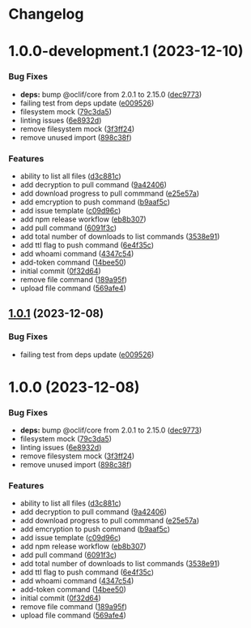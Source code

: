 # Changelog

# 1.0.0-development.1 (2023-12-10)


### Bug Fixes

* **deps:** bump @oclif/core from 2.0.1 to 2.15.0 ([dec9773](https://github.com/Ownage-FDT/tfs-cli/commit/dec9773a67af087852be86a4af14595c2e6b147c))
* failing test from deps update ([e009526](https://github.com/Ownage-FDT/tfs-cli/commit/e009526dd7c4f0e9724f542cbe64adab08f9ab76))
* filesystem mock ([79c3da5](https://github.com/Ownage-FDT/tfs-cli/commit/79c3da59d31084e3d314037b8484b05fa03e57d3))
* linting issues ([6e8932d](https://github.com/Ownage-FDT/tfs-cli/commit/6e8932d35a862c0f048a8eef31bd5d3900d3de78))
* remove filesystem mock ([3f3ff24](https://github.com/Ownage-FDT/tfs-cli/commit/3f3ff2416290a4cfe9ca23937e913222b4edb79a))
* remove unused import ([898c38f](https://github.com/Ownage-FDT/tfs-cli/commit/898c38fa5a24571d46b081f051b0c7901e9307c8))


### Features

* ability to list all files ([d3c881c](https://github.com/Ownage-FDT/tfs-cli/commit/d3c881c5c10d68eab9ec4f7b1dfe44235630064f))
* add decryption to pull command ([9a42406](https://github.com/Ownage-FDT/tfs-cli/commit/9a42406a2a67cfd9a37554ddf86f404f8fb3b375))
* add download progress to pull commmand ([e25e57a](https://github.com/Ownage-FDT/tfs-cli/commit/e25e57a798ea1bbc68fd915ee3ce1701f5846f6e))
* add emcryption to push command ([b9aaf5c](https://github.com/Ownage-FDT/tfs-cli/commit/b9aaf5cd4bb629152e800d418aa30f4f7808ee90))
* add issue template ([c09d96c](https://github.com/Ownage-FDT/tfs-cli/commit/c09d96c9b46db516b81cf1946b3bede98faa46d1))
* add npm release workflow ([eb8b307](https://github.com/Ownage-FDT/tfs-cli/commit/eb8b307968294e0e3c5a7f26928f60e2cc7edf2a))
* add pull command ([6091f3c](https://github.com/Ownage-FDT/tfs-cli/commit/6091f3c2caa6e95b50231f3b3c695f4358d4d170))
* add total number of downloads to list commands ([3538e91](https://github.com/Ownage-FDT/tfs-cli/commit/3538e91c20f385f5011ea51e88506061443a4c7e))
* add ttl flag to push command ([6e4f35c](https://github.com/Ownage-FDT/tfs-cli/commit/6e4f35cb66ad291f1891b689451f68e23c184d5b))
* add whoami command ([4347c54](https://github.com/Ownage-FDT/tfs-cli/commit/4347c54336e1ab1f4c71105620f0d87b62e812c7))
* add-token command ([14bee50](https://github.com/Ownage-FDT/tfs-cli/commit/14bee50767ad2f6e31ae3619970ffc242bb3fb27))
* initial commit ([0f32d64](https://github.com/Ownage-FDT/tfs-cli/commit/0f32d64865b376bd003d0336f5a5c0d2301f26ac))
* remove file command ([189a95f](https://github.com/Ownage-FDT/tfs-cli/commit/189a95fbf732c07ad033ef2735ef283e4c8bef41))
* upload file command ([569afe4](https://github.com/Ownage-FDT/tfs-cli/commit/569afe49bdfb70eeaeb825628fc03a196d5a4769))

## [1.0.1](https://github.com/Ownage-FDT/tfs-cli/compare/v1.0.0...v1.0.1) (2023-12-08)


### Bug Fixes

* failing test from deps update ([e009526](https://github.com/Ownage-FDT/tfs-cli/commit/e009526dd7c4f0e9724f542cbe64adab08f9ab76))

# 1.0.0 (2023-12-08)


### Bug Fixes

* **deps:** bump @oclif/core from 2.0.1 to 2.15.0 ([dec9773](https://github.com/Ownage-FDT/tfs-cli/commit/dec9773a67af087852be86a4af14595c2e6b147c))
* filesystem mock ([79c3da5](https://github.com/Ownage-FDT/tfs-cli/commit/79c3da59d31084e3d314037b8484b05fa03e57d3))
* linting issues ([6e8932d](https://github.com/Ownage-FDT/tfs-cli/commit/6e8932d35a862c0f048a8eef31bd5d3900d3de78))
* remove filesystem mock ([3f3ff24](https://github.com/Ownage-FDT/tfs-cli/commit/3f3ff2416290a4cfe9ca23937e913222b4edb79a))
* remove unused import ([898c38f](https://github.com/Ownage-FDT/tfs-cli/commit/898c38fa5a24571d46b081f051b0c7901e9307c8))


### Features

* ability to list all files ([d3c881c](https://github.com/Ownage-FDT/tfs-cli/commit/d3c881c5c10d68eab9ec4f7b1dfe44235630064f))
* add decryption to pull command ([9a42406](https://github.com/Ownage-FDT/tfs-cli/commit/9a42406a2a67cfd9a37554ddf86f404f8fb3b375))
* add download progress to pull commmand ([e25e57a](https://github.com/Ownage-FDT/tfs-cli/commit/e25e57a798ea1bbc68fd915ee3ce1701f5846f6e))
* add emcryption to push command ([b9aaf5c](https://github.com/Ownage-FDT/tfs-cli/commit/b9aaf5cd4bb629152e800d418aa30f4f7808ee90))
* add issue template ([c09d96c](https://github.com/Ownage-FDT/tfs-cli/commit/c09d96c9b46db516b81cf1946b3bede98faa46d1))
* add npm release workflow ([eb8b307](https://github.com/Ownage-FDT/tfs-cli/commit/eb8b307968294e0e3c5a7f26928f60e2cc7edf2a))
* add pull command ([6091f3c](https://github.com/Ownage-FDT/tfs-cli/commit/6091f3c2caa6e95b50231f3b3c695f4358d4d170))
* add total number of downloads to list commands ([3538e91](https://github.com/Ownage-FDT/tfs-cli/commit/3538e91c20f385f5011ea51e88506061443a4c7e))
* add ttl flag to push command ([6e4f35c](https://github.com/Ownage-FDT/tfs-cli/commit/6e4f35cb66ad291f1891b689451f68e23c184d5b))
* add whoami command ([4347c54](https://github.com/Ownage-FDT/tfs-cli/commit/4347c54336e1ab1f4c71105620f0d87b62e812c7))
* add-token command ([14bee50](https://github.com/Ownage-FDT/tfs-cli/commit/14bee50767ad2f6e31ae3619970ffc242bb3fb27))
* initial commit ([0f32d64](https://github.com/Ownage-FDT/tfs-cli/commit/0f32d64865b376bd003d0336f5a5c0d2301f26ac))
* remove file command ([189a95f](https://github.com/Ownage-FDT/tfs-cli/commit/189a95fbf732c07ad033ef2735ef283e4c8bef41))
* upload file command ([569afe4](https://github.com/Ownage-FDT/tfs-cli/commit/569afe49bdfb70eeaeb825628fc03a196d5a4769))
